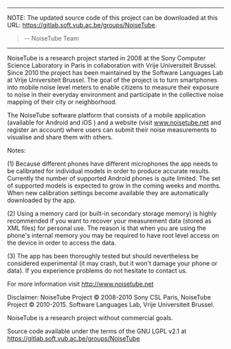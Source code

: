 
---

NOTE: The updated source code of this project can be downloaded at this URL:
https://gitlab.soft.vub.ac.be/groups/NoiseTube.
> -- NoiseTube Team

---


NoiseTube is a research project started in 2008 at the Sony Computer Science Laboratory in Paris in collaboration with Vrije Universiteit Brussel. Since 2010 the project has been maintained by the Software Languages Lab at Vrije Universiteit Brussel.
The goal of the project is to turn smartphones into mobile noise level meters to enable citizens to measure their exposure to noise in their everyday environment and participate in the collective noise mapping of their city or neighborhood.

The NoiseTube software platform that consists of a mobile application (available for Android and iOS ) and a website (visit www.noisetube.net and register an account) where users can submit their noise measurements to visualise and share them with others.

Notes:

(1) Because different phones have different microphones the app needs to be calibrated for individual models in order to produce accurate results. Currently the number of supported Android phones is quite limited. The set of supported models is expected to grow in the coming weeks and months. When new calibration settings become available they are automatically downloaded by the app.

(2) Using a memory card (or built-in secondary storage memory) is highly recommended if you want to recover your measurement data (stored as XML files) for personal use. The reason is that when you are using the phone's internal memory you may be required to have root level access on the device in order to access the data.

(3) The app has been thoroughly tested but should nevertheless be considered experimental (it may crash, but it won't damage your phone or data). If you experience problems do not hesitate to contact us.

For more information visit http://www.noisetube.net

Disclaimer:
NoiseTube Project © 2008-2010 Sony CSL Paris,
NoiseTube Project © 2010-2015. Software Languages Lab, Vrije Universiteit Brussel.

NoiseTube is a research project without commercial goals.

Source code available under the terms of the GNU LGPL v2.1 at https://gitlab.soft.vub.ac.be/groups/NoiseTube